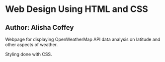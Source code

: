 # Web Design Using HTML and CSS

Author: Alisha Coffey
--------

Webpage for displaying OpenWeatherMap API data analysis on latitude and other aspects of weather.

Styling done with CSS.

